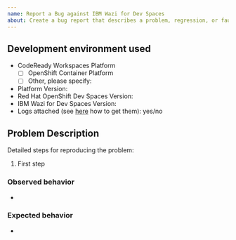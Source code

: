 ```yaml
---
name: Report a Bug against IBM Wazi for Dev Spaces
about: Create a bug report that describes a problem, regression, or faulty behavior
---
```


<!-- Search for existing issues and avoid duplication.

Before filing a bug check here if this is already a documented or known issue:

- Check the documentation's Known Issues and Troubleshooting pages: <https://ibm.biz/wazi-ds-doc>
- Check the Open and Closed issues list in this GitHub repository: <https://github.com/ibm/wazi-devspaces-images/issues>
- If this is a problem with Red Hat&reg; OpenShift Dev Spaces then check and file a bug here, please: <https://issues.redhat.com/browse/CRW>

 -->

<!-- Describe your envionment and the observed bug. -->

## Development environment used

- CodeReady Workspaces Platform
  - [ ] OpenShift Container Platform
  - [ ] Other, please specify:
- Platform Version:
- Red Hat OpenShift Dev Spaces Version:
- IBM Wazi for Dev Spaces Version:
- Logs attached (see [here](https://ibm.github.io/zopeneditor-about/Docs/knownissues.html) how to get them): yes/no

## Problem Description

Detailed steps for reproducing the problem:

1. First step

### Observed behavior

-

### Expected behavior

-
